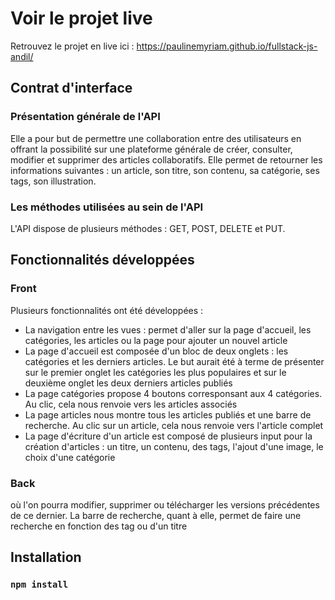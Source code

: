 # Voir le projet live

Retrouvez le projet en live ici : https://paulinemyriam.github.io/fullstack-js-andil/

## Contrat d'interface

### Présentation générale de l'API
Elle a pour but de permettre une collaboration entre des utilisateurs en offrant la possibilité sur une plateforme générale de créer, consulter, modifier et supprimer des articles collaboratifs.
Elle permet de retourner les informations suivantes : un article, son titre, son contenu, sa catégorie, ses tags, son illustration. 

### Les méthodes utilisées au sein de l'API
L'API dispose de plusieurs méthodes : GET, POST, DELETE et PUT. 

## Fonctionnalités développées

### Front

Plusieurs fonctionnalités ont été développées : 
- La navigation entre les vues : permet d'aller sur la page d'accueil, les catégories, les articles ou la page pour ajouter un nouvel article 
- La page d'accueil est composée d'un bloc de deux onglets : les catégories et les derniers articles. Le but aurait été à terme de présenter sur le premier onglet les catégories les plus populaires et sur le deuxième onglet les deux derniers articles publiés
- La page catégories propose 4 boutons corresponsant aux 4 catégories. Au clic, cela nous renvoie vers les articles associés
- La page articles nous montre tous les articles publiés et une barre de recherche. Au clic sur un article, cela nous renvoie vers l'article complet 
- La page d'écriture d'un article est composé de plusieurs input pour la création d'articles : un titre, un contenu, des tags, l'ajout d'une image, le choix d'une catégorie

### Back 

où l'on pourra modifier, supprimer ou télécharger les versions précédentes de ce dernier. La barre de recherche, quant à elle, permet de faire une recherche en fonction des tag ou d'un titre

## Installation

### `npm install`


